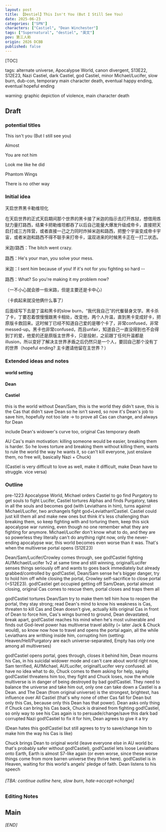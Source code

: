 ```yaml
---
layout: post
title: 【Destiel】This Isn't You (But I Still See You)
date: 2025-06-23
categories: ["SPN"]
characters: ["Castiel", "Dean Winchester"]
tags: ["Supernatural", "destiel", "英文"]
pov: 第三人称
origin: 2026 DCBB
published: false
---
```


[TOC]

tags: alternate universe, Apocalypse World, canon divergent, S13E22, S12E23, Nazi Castiel, dark Castiel, god Castiel, minor Michael/Lucifer, slow burn, dub-con, temporary main character death, eventual happy ending, eventual hopeful ending

warning: graphic depiction of violence, main character death

## Draft

### potential titles

This isn't you (But I still see you)

Almost

You are not him

Look me like he did

Phantom Wings

There is no other way

### Initial idea

天启世界黑卡勒维坦化

在天启世界的正式天启期间那个世界的黑卡接了米迦的指示去打开炼狱，想借用炼狱力量打路西，结果卡把勒维坦都吞了以后自己能量大爆发升级成帝卡，直接把天启打成三方阵营，或者直接一己之力同时炸掉米迦和路西，把整个宇宙变成帝卡宇宙，或者米迦和路西不得不联手来打帝卡，温双进来的时候黑卡正在一打二状态。

米迦/路西：The bitch went crazy.

路西：He's your man, you solve your mess.

米迦：I sent him because of you! If it's not for you fighting so hard --

路西：What? So you're making it my problem now?

（一不小心就会掺一些米路，但是主要还是卡中心）

（卡疯起来就没他俩什么事了）

后面续写下去是丁温和黑卡的slow burn，“我代我自己”的代餐替身文学。黑卡杀了卡，丁要忍着恨慢慢跟黑卡相处，改变他，两个人升温，直到黑卡变成好卡，把原版卡救回来。这时候丁已经不知道自己爱的是哪个卡了，非常confused，非常messed-up。黑卡也非常confused，而且unfair，知道自己一直没得到也不会得到丁的爱，他爱的还是原版主世界卡，只是投射，之前跟丁任何升温都是illusion，所以变好了解决主世界矛盾之后仍然只是一个人，要回自己那个没有丁的世界（hopeful ending? 主卡邀请他留在主世界？）

### Extended ideas and notes

#### world setting

#### Dean

#### Castiel

this is the world without Dean/Sam, this is the world they didn't save, this is the Cas that didn't save Dean so he isn't saved, so now it's Dean's job to save him, hopefully not too late → to prove all Cas can change, and always for Dean

include Dean's widower's curve too, original Cas temporary death

AU Cas's main motivation: killing someone would be easier, breaking them is harder. So he loves torture and breaking them without killing them, wants to rule the world the way he wants it, so can't kill everyone, just enslave them, no free will, basically Nazi + Chuck)

(Castiel is very difficult to love as well, make it difficult, make Dean have to struggle. vice versa)

### Outline

pre-1223 Apocalypse World, Michael orders Castiel to go find Purgatory to get souls to fight Lucifer, Castiel tortures Alphas and finds Purgatory, takes in all the souls and becomes god (with Leviathans in him), turns against Michael/Lucifer, two archangels fight god+Leviathan!Castiel. Castiel could just kill them all and make new ones but think it's less challenging than breaking them, so keep fighting with and torturing them, keep this sick apocalypse war running, even though no one remember what they are fighting for anymore. Michael/Lucifer don't know what to do, and they are so powerless they literally can't do anything right now, only the never-ending apocalypse war, this world becomes even worse than it was. That's when the multiverse portal opens (S12E23)

Dean/Sam/Lucifer/Crowley comes through, see god!Castiel fighting AU!Michael/Lucifer 1v2 at same time and still winning, original!Lucifer senses things seriously off and wants to goes back immediately but already grabbed/controlled by god!Castiel, Dean/Sam sense he's bigger danger, try to hold him off while closing the portal, Crowley self-sacrifice to close portal (=S12E23). god!Castiel get occupied getting off Sam/Dean, portal almost closing, original Cas comes to rescue them, portal closes and traps them all

god!Castiel tortures Dean/Sam try to make them tell him how to reopen the portal, they stay strong; read Dean's mind to know his weakness is Cas, threaten to kill Cas and Dean doesn't give, actually kills original Cas in front of Dean to force him, Cas's wings burned to ground, Dean devastated, break apart, god!Castiel reaches his mind when he's most vulnerable and finds out God-level power has multiverse travel ability (= later Jack & Chuck would), so know now how to travel and opens the portal again, all the while Leviathans are writhing inside him, corrupting him (setting: Heaven/Hell/Purgatory are each universe-separated, Empty has only one among all multiverses)

god!Castiel opens portal, goes through, closes it behind him, Dean mourns his Cas, in his suicidal widower mode and can't care about world right now, Sam terrified, AU!Michael, AU!Lucifer, original!Lucifer very confused. all have no idea what to do, Chuck comes to them asking for help, saying god!Castiel threatens him too, they fight and Chuck loses, now the whole multiverse is in danger of being destroyed by bad god!Castiel. They need to balance the universe and take him out, only one can take down a Castiel is a Dean. and The Dean (from original universe) is the strongest, brightest, has influence over All Castiel (that's why none of other Cas fall for Dean but only this Cas, because only this Dean has that power). Dean asks only thing if Chuck can bring his Cas back, Chuck is drained from fighting god!Castiel, so only way to see his Cas again is to persuade/change/save this dark bad corrupted Nazi god!Castiel to fix it for him, Dean agrees to give it a try

(Dean hates this god!Castiel but still agrees to try to save/change him to make him the way his Cas is like)

Chuck brings Dean to original world (leave everyone else in AU world bc that's probably safer without god!Castiel), god!Castiel lets loose Leviathans onto Earth, Earth is almost S7-like again (or even worse, since these worse things come from more barren universe they thrive here). god!Castiel is in Heaven, waiting for this world's angels' pledge of faith. Dean listens to his speech



###### [TBA: continue outline here, slow burn, hate→accept→change]

### Editing Notes

## Main

###### [END]
